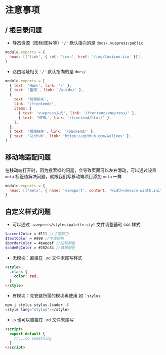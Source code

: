 # 注意事项

## / 根目录问题

- 静态资源（图标/图片等）`'/'` 默认指向的是 `docs/.vuepress/public`

```js
module.exports = {
  head: [['link', { rel: 'icon', href: '/img/favicon.ico' }]],
}
```

- 路由地址相关 `'/'` 默认指向的是 `docs/`

```js
module.exports = [
  { text: 'Home', link: '/' },
  { text: '指南', link: '/guide/' },
  {
    text: '前端相关',
    link: '/frontend/',
    items: [
      { text: 'vuepress入门', link: '/frontend/vuepress/' },
      { text: 'HTML', link: '/frontend/html/' },
    ],
  },
  { text: '后端相关', link: '/backend/' },
  { text: 'Github', link: 'https://github.com/welives' },
]
```

## 移动端适配问题

在移动端打开时，因为搜索框的问题，会导致页面可以左右滑动，可以通过设置 `meta` 标签值解决问题，就跟我们写移动端项目添加 `meta` 一样

```js
module.exports = {
  head: [['meta', { name: 'viewport', content: 'width=device-width,initial-scale=1,user-scalable=no' }]],
}
```

## 自定义样式问题

- 可以通过 `.vuepress/styles/palette.styl` 文件调整基础 css 样式

```scss
$accentColor = #111 //主题颜色
$textColor = #999 //字体颜色
$borderColor = #eaecef //边框颜色
$codeBgColor = #282c34 //背景颜色
```

- 无模块：直接在 `.md` 文件末尾写样式

```html
<style>
  .class {
    color: red;
  }
</style>
```

- 有模块：先安装所需的模块再使用 如：`stylus`

```sh
npm i stylus stylus-loader -D
<style lang="stylus"></style>
```

- js 也可以直接在 `.md` 文件末尾写

```html
<script>
  export default {
    //...do something
  }
</script>
```
